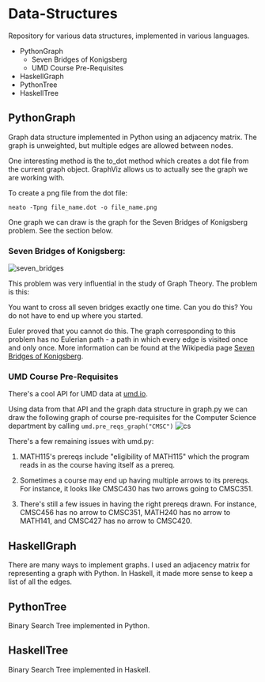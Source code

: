 # Data-Structures
Repository for various data structures, implemented in various languages.

* PythonGraph
   * Seven Bridges of Konigsberg
   * UMD Course Pre-Requisites
* HaskellGraph
* PythonTree
* HaskellTree

## PythonGraph
Graph data structure implemented in Python using an adjacency matrix. The graph is unweighted, but
multiple edges are allowed between nodes.

One interesting method is the to_dot method which creates a dot file from the current graph object.
GraphViz allows us to actually see the graph we are working with.

To create a png file from the dot file:

`neato -Tpng file_name.dot -o file_name.png`

One graph we can draw is the graph for the Seven Bridges of Konigsberg problem. See the section below.

### Seven Bridges of Konigsberg:
![seven_bridges](https://cloud.githubusercontent.com/assets/8814511/7099938/463bf616-dfd3-11e4-8972-1ea99b039a41.png)

This problem was very influential in the study of Graph Theory. The problem is this:

You want to cross all seven bridges exactly one time. Can you do this? You do not have to end up where you started.

Euler proved that you cannot do this. The graph corresponding to this problem has no Eulerian path - a path in which every edge is visited once and only once. More information can be found at the Wikipedia page 
[Seven Bridges of Konigsberg](http://en.wikipedia.org/wiki/Seven_Bridges_of_Königsberg).

### UMD Course Pre-Requisites
There's a cool API for UMD data at [umd.io](http://umd.io).

Using data from that API and the graph data structure in graph.py we can draw the following graph of course pre-requisites
for the Computer Science department by calling `umd.pre_reqs_graph("CMSC")`
![cs](https://cloud.githubusercontent.com/assets/8814511/7126176/2732b3ca-e205-11e4-9a00-5ac2a954dde5.png)

There's a few remaining issues with umd.py:

1. MATH115's prereqs include "eligibility of MATH115" which the program reads in as the course having itself as a prereq.

2. Sometimes a course may end up having multiple arrows to its prereqs. For instance, it looks like CMSC430 has two arrows
   going to CMSC351.

3. There's still a few issues in having the right prereqs drawn. For instance, CMSC456 has no arrow to CMSC351, MATH240 has        no arrow to MATH141, and CMSC427 has no arrow to CMSC420.

## HaskellGraph

There are many ways to implement graphs. I used an adjacency matrix for representing a graph with Python.
In Haskell, it made more sense to keep a list of all the edges.

## PythonTree

Binary Search Tree implemented in Python.

## HaskellTree

Binary Search Tree implemented in Haskell.
